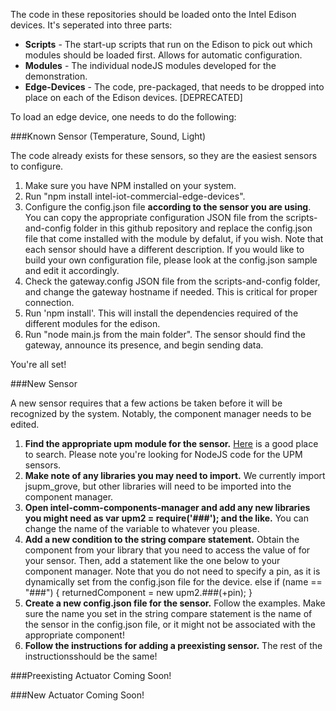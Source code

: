The code in these repositories should be loaded onto the Intel Edison devices.  It's seperated into three parts:
* **Scripts** - The start-up scripts that run on the Edison to pick out which modules should be loaded first.  Allows for automatic configuration.
* **Modules** - The individual nodeJS modules developed for the demonstration.
* **Edge-Devices** - The code, pre-packaged, that needs to be dropped into place on each of the Edison devices. [DEPRECATED]

To load an edge device, one needs to do the following:

###Known Sensor (Temperature, Sound, Light)

The code already exists for these sensors, so they are the easiest sensors to configure.

1. Make sure you have NPM installed on your system.
2. Run "npm install intel-iot-commercial-edge-devices".
3. Configure the config.json file **according to the sensor you are using**.  You can copy the appropriate configuration JSON file from the scripts-and-config folder in this github repository and replace the config.json file that come installed with the module by defalut, if you wish.  Note that each sensor should have a different description.  If you would like to build your own configuration file, please look at the config.json sample and edit it accordingly.
5. Check the gateway.config JSON file from the scripts-and-config folder, and change the gateway hostname if needed.  This is critical for proper connection.
7. Run 'npm install'.  This will install the dependencies required of the different modules for the edison.
8. Run "node main.js from the main folder".  The sensor should find the gateway, announce its presence, and begin sending data.

You're all set!

###New Sensor

A new sensor requires that a few actions be taken before it will be recognized by the system.  Notably, the component manager needs to be edited.

1. **Find the appropriate upm module for the sensor.**  [Here](http://iotdk.intel.com/docs/master/upm/node/) is a good place to search.  Please note you're looking for NodeJS code for the UPM sensors.
2. **Make note of any libraries you may need to import.**  We currently import jsupm_grove, but other libraries will need to be imported into the component manager.
3. **Open intel-comm-components-manager and add any new libraries you might need as var upm2 = require('###'); and the like.**  You can change the name of the variable to whatever you please.  
4. **Add a new condition to the string compare statement.**  Obtain the component from your library that you need to access the value of for your sensor.  Then, add a statement like the one below to your component manager.  Note that you do not need to specify a pin, as it is dynamically set from the config.json file for the device.
  else if (name == "###")
  {
    returnedComponent = new upm2.###(+pin);
  }
5. **Create a new config.json file for the sensor.**  Follow the examples.  Make sure the name you set in the string compare statement is the name of the sensor in the config.json file, or it might not be associated with the appropriate component!
6. **Follow the instructions for adding a preexisting sensor.** The rest of the instructionsshould be the same!  

###Preexisting Actuator
Coming Soon!

###New Actuator
Coming Soon!
